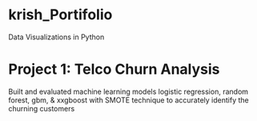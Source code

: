 # krish_Portifolio
Data Visualizations in Python
# Project 1: Telco Churn Analysis
Built and evaluated machine learning models logistic regression, random forest, gbm, & xxgboost with SMOTE technique to accurately identify the churning customers
